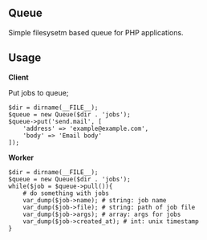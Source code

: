## Queue

Simple filesysetm based queue for PHP applications.

## Usage

**Client**

Put jobs to queue;

    $dir = dirname(__FILE__);
    $queue = new Queue($dir . 'jobs');
    $queue->put('send.mail', [
        'address' => 'example@example.com',
        'body' => 'Email body'
    ]);

**Worker**

    $dir = dirname(__FILE__);
    $queue = new Queue($dir . 'jobs');
    while($job = $queue->pull()){
        # do something with jobs
        var_dump($job->name); # string: job name
        var_dump($job->file); # string: path of job file
        var_dump($job->args); # array: args for jobs
        var_dump($job->created_at); # int: unix timestamp
    }
